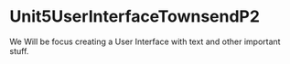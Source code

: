 # Unit5UserInterfaceTownsendP2
We Will be focus creating a User Interface with text and other important stuff.
